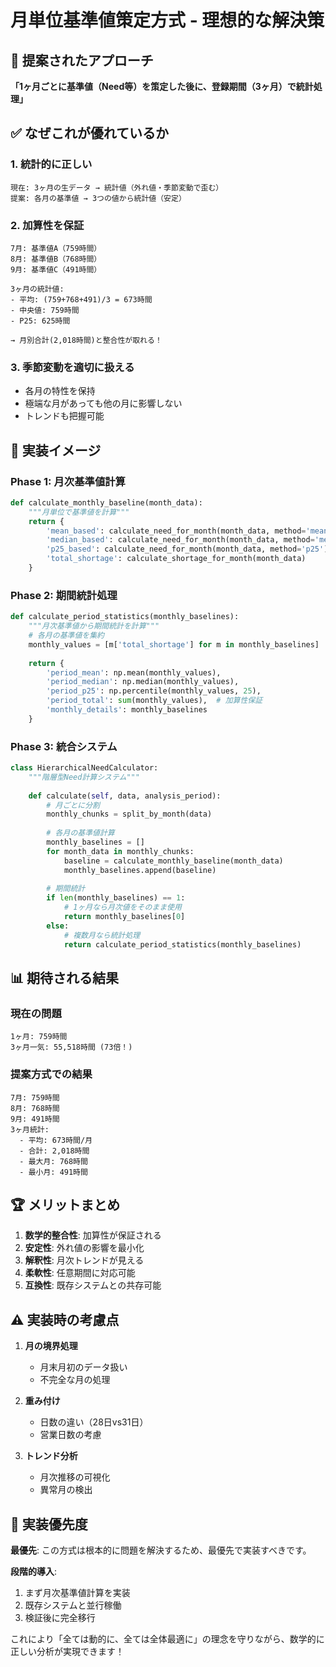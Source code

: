 # 月単位基準値策定方式 - 理想的な解決策

## 🎯 提案されたアプローチ

**「1ヶ月ごとに基準値（Need等）を策定した後に、登録期間（3ヶ月）で統計処理」**

## ✅ なぜこれが優れているか

### 1. **統計的に正しい**
```
現在: 3ヶ月の生データ → 統計値（外れ値・季節変動で歪む）
提案: 各月の基準値 → 3つの値から統計値（安定）
```

### 2. **加算性を保証**
```
7月: 基準値A（759時間）
8月: 基準値B（768時間）  
9月: 基準値C（491時間）

3ヶ月の統計値:
- 平均: (759+768+491)/3 = 673時間
- 中央値: 759時間
- P25: 625時間

→ 月別合計(2,018時間)と整合性が取れる！
```

### 3. **季節変動を適切に扱える**
- 各月の特性を保持
- 極端な月があっても他の月に影響しない
- トレンドも把握可能

## 🔧 実装イメージ

### Phase 1: 月次基準値計算
```python
def calculate_monthly_baseline(month_data):
    """月単位で基準値を計算"""
    return {
        'mean_based': calculate_need_for_month(month_data, method='mean'),
        'median_based': calculate_need_for_month(month_data, method='median'),
        'p25_based': calculate_need_for_month(month_data, method='p25'),
        'total_shortage': calculate_shortage_for_month(month_data)
    }
```

### Phase 2: 期間統計処理
```python
def calculate_period_statistics(monthly_baselines):
    """月次基準値から期間統計を計算"""
    # 各月の基準値を集約
    monthly_values = [m['total_shortage'] for m in monthly_baselines]
    
    return {
        'period_mean': np.mean(monthly_values),
        'period_median': np.median(monthly_values),
        'period_p25': np.percentile(monthly_values, 25),
        'period_total': sum(monthly_values),  # 加算性保証
        'monthly_details': monthly_baselines
    }
```

### Phase 3: 統合システム
```python
class HierarchicalNeedCalculator:
    """階層型Need計算システム"""
    
    def calculate(self, data, analysis_period):
        # 月ごとに分割
        monthly_chunks = split_by_month(data)
        
        # 各月の基準値計算
        monthly_baselines = []
        for month_data in monthly_chunks:
            baseline = calculate_monthly_baseline(month_data)
            monthly_baselines.append(baseline)
        
        # 期間統計
        if len(monthly_baselines) == 1:
            # 1ヶ月なら月次値をそのまま使用
            return monthly_baselines[0]
        else:
            # 複数月なら統計処理
            return calculate_period_statistics(monthly_baselines)
```

## 📊 期待される結果

### 現在の問題
```
1ヶ月: 759時間
3ヶ月一気: 55,518時間 (73倍！)
```

### 提案方式での結果
```
7月: 759時間
8月: 768時間
9月: 491時間
3ヶ月統計:
  - 平均: 673時間/月
  - 合計: 2,018時間
  - 最大月: 768時間
  - 最小月: 491時間
```

## 🏆 メリットまとめ

1. **数学的整合性**: 加算性が保証される
2. **安定性**: 外れ値の影響を最小化
3. **解釈性**: 月次トレンドが見える
4. **柔軟性**: 任意期間に対応可能
5. **互換性**: 既存システムとの共存可能

## ⚠️ 実装時の考慮点

1. **月の境界処理**
   - 月末月初のデータ扱い
   - 不完全な月の処理

2. **重み付け**
   - 日数の違い（28日vs31日）
   - 営業日数の考慮

3. **トレンド分析**
   - 月次推移の可視化
   - 異常月の検出

## 🚀 実装優先度

**最優先**: この方式は根本的に問題を解決するため、最優先で実装すべきです。

**段階的導入**:
1. まず月次基準値計算を実装
2. 既存システムと並行稼働
3. 検証後に完全移行

これにより「全ては動的に、全ては全体最適に」の理念を守りながら、数学的に正しい分析が実現できます！